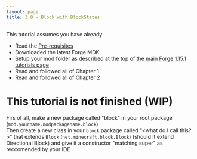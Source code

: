 ```yaml
---
layout: page
title: 3.0 - Block with BlockStates
---
```

This tutorial assumes you have already
- Read the [Pre-requisites](/tutorials/Pre-requisites)
- Downloaded the latest Forge MDK
- Setup your mod folder as described at the top of [the main Forge 1.15.1 tutorials page](/tutorials/1.15.1/forge/)
- Read and followed all of Chapter 1
- Read and followed all of Chapter 2

# This tutorial is not finished (WIP)

Firs of all, make a new package called "block" in your root package (`mod.yourname.modpackagename.block`)  
Then create a new class in your `block` package called "<what do I call this?>" that extends `Block` (`net.minecraft.block.Block`) (should it extend Directional Block) and give it a constructor "matching super" as reccomended by your IDE
